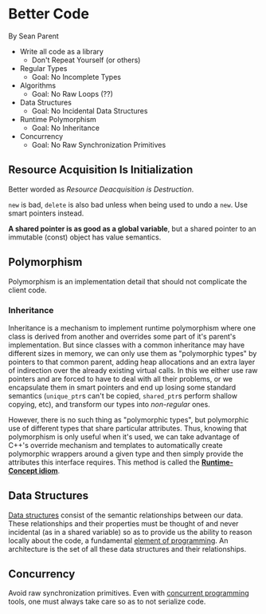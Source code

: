 # Better Code
By Sean Parent

- Write all code as a library
    - Don't Repeat Yourself (or others)
- Regular Types
    - Goal: No Incomplete Types
- Algorithms
    - Goal: No Raw Loops (??)
- Data Structures
    - Goal: No Incidental Data Structures
- Runtime Polymorphism
    - Goal: No Inheritance
- Concurrency
    - Goal: No Raw Synchronization Primitives


## Resource Acquisition Is Initialization

Better worded as *Resource Deacquisition is Destruction*.

`new` is bad, `delete` is also bad unless when being used to undo a `new`.
Use smart pointers instead.

**A shared pointer is as good as a global variable**, but a shared pointer to an immutable (const) object has value semantics.


## Polymorphism

Polymorphism is an implementation detail that should not complicate the client code.

### Inheritance

Inheritance is a mechanism to implement runtime polymorphism where one class is derived from another and overrides some part of it's parent's implementation.
But since classes with a common inheritance may have different sizes in memory, we can only use them as "polymorphic types" by pointers to that common parent, adding heap allocations and an extra layer of indirection over the already existing virtual calls.
In this we either use raw pointers and are forced to have to deal with all their problems, or we encapsulate them in smart pointers and end up losing some standard semantics (`unique_ptr`s can't be copied, `shared_ptr`s perform shallow copying, etc),  and transform our types into *non-regular* ones.

However, there is no such thing as "polymorphic types", but polymorphic use of different types that share particular attributes.
Thus, knowing that polymorphism is only useful when it's used, we can take advantage of C++'s override mechanism and templates to automatically create polymorphic wrappers around a given type and then simply provide the attributes this interface requires.
This method is called the [**Runtime-Concept idiom**](https://www.youtube.com/watch?v=QGcVXgEVMJg).


## Data Structures

[Data structures](https://www.youtube.com/watch?v=sWgDk-o-6ZE) consist of the semantic relationships between our data.
These relationships and their properties must be thought of and never incidental (as in a shared variable) so as to provide us the ability to reason locally about the code, a fundamental [element of programming](http://elementsofprogramming.com/book.html).
An architecture is the set of all these data structures and their relationships.


## Concurrency

Avoid raw synchronization primitives.
Even with [concurrent programming](https://www.youtube.com/watch?v=zULU6Hhp42w) tools, one must always take care so as to not serialize code.
